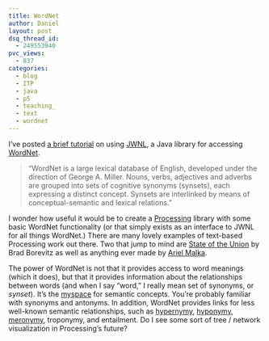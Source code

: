 ```yaml
---
title: WordNet
author: Daniel
layout: post
dsq_thread_id:
  - 249553940
pvc_views:
  - 837
categories:
  - blog
  - ITP
  - java
  - p5
  - teaching_
  - text
  - wordnet
---
```

<p>I&#8217;ve posted <a href="http://www.shiffman.net/teaching/a2z/wordnet/">a brief tutorial</a> on using <a href="http://sourceforge.net/projects/jwordnet">JWNL</a>, a Java library for accessing <a href="http://wordnet.princeton.edu/">WordNet</a>.</p>
<blockquote><p>&#8220;WordNet is a large lexical database of English, developed under the direction of George A. Miller. Nouns, verbs, adjectives and adverbs are grouped into sets of cognitive synonyms (synsets), each expressing a distinct concept. Synsets are interlinked by means of conceptual-semantic and lexical relations.&#8221;</p></blockquote>
<p>I wonder how useful it would be to create a <a href="http://processing.org/">Processing</a> library with some basic WordNet functionality (or that simply exists as an interface to JWNL for all things WordNet.)   There are many lovely examples of text-based Processing work out there.  Two that jump to mind are <a href="http://stateoftheunion.onetwothree.net/">State of the Union</a> by Brad Borevitz as well as anything ever made by <a href="http://www.chronotext.org/">Ariel Malka</a>.    </p>
<p>The power of WordNet is not that it provides access to word meanings (which it does), but that it provides information about the relationships between words (and when I say &#8220;word,&#8221; I really mean set of synonyms, or <i>synset</i>).   It&#8217;s the <a href="http://www.myspace.com/">myspace</a> for semantic concepts.    You&#8217;re probably familiar with synonyms and antonyms.  In addition, WordNet provides links for less well-known semantic relationships, such as <a href="http://en.wikipedia.org/wiki/Hypernym">hypernymy</a>, <a href="http://en.wikipedia.org/wiki/Hyponym">hyponymy</a>, <a href="http://en.wikipedia.org/wiki/Meronymy">meronymy</a>, troponymy, and entailment.  Do I see some sort of tree / network visualization in Processing&#8217;s future?</p>
